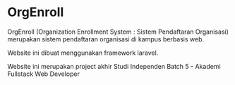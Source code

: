 # OrgEnroll

OrgEnroll (Organization Enrollment System : Sistem Pendaftaran Organisasi) merupakan sistem pendaftaran organisasi di kampus berbasis web.

Website ini dibuat menggunakan framework laravel.

Website ini merupakan project akhir Studi Independen Batch 5 - Akademi Fullstack Web  Developer
